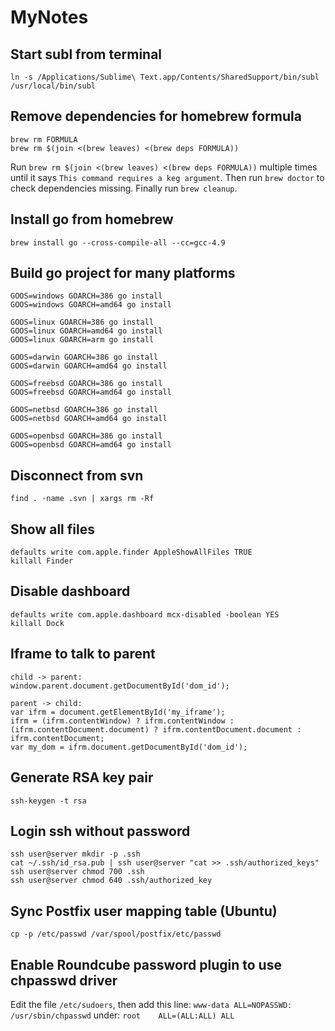 MyNotes
=======

Start subl from terminal
---
`ln -s /Applications/Sublime\ Text.app/Contents/SharedSupport/bin/subl /usr/local/bin/subl`

Remove dependencies for homebrew formula
---
```
brew rm FORMULA
brew rm $(join <(brew leaves) <(brew deps FORMULA))
```
Run `brew rm $(join <(brew leaves) <(brew deps FORMULA))` multiple times until it says `This command requires a keg argument`. Then run `brew doctor` to check dependencies missing. Finally run `brew cleanup`.

Install go from homebrew
---
`brew install go --cross-compile-all --cc=gcc-4.9`

Build go project for many platforms
---
```
GOOS=windows GOARCH=386 go install
GOOS=windows GOARCH=amd64 go install

GOOS=linux GOARCH=386 go install
GOOS=linux GOARCH=amd64 go install
GOOS=linux GOARCH=arm go install

GOOS=darwin GOARCH=386 go install
GOOS=darwin GOARCH=amd64 go install

GOOS=freebsd GOARCH=386 go install
GOOS=freebsd GOARCH=amd64 go install

GOOS=netbsd GOARCH=386 go install
GOOS=netbsd GOARCH=amd64 go install

GOOS=openbsd GOARCH=386 go install
GOOS=openbsd GOARCH=amd64 go install
```

Disconnect from svn
---
`find . -name .svn | xargs rm -Rf`

Show all files
---
```
defaults write com.apple.finder AppleShowAllFiles TRUE
killall Finder
```

Disable dashboard
---
```
defaults write com.apple.dashboard mcx-disabled -boolean YES
killall Dock
```

Iframe to talk to parent
---
```
child -> parent: 
window.parent.document.getDocumentById('dom_id');  

parent -> child: 
var ifrm = document.getElementById('my_iframe');  
ifrm = (ifrm.contentWindow) ? ifrm.contentWindow : (ifrm.contentDocument.document) ? ifrm.contentDocument.document : ifrm.contentDocument;  
var my_dom = ifrm.document.getDocumentById('dom_id');  
```

Generate RSA key pair
---
`ssh-keygen -t rsa`

Login ssh without password
---
```
ssh user@server mkdir -p .ssh
cat ~/.ssh/id_rsa.pub | ssh user@server "cat >> .ssh/authorized_keys"
ssh user@server chmod 700 .ssh
ssh user@server chmod 640 .ssh/authorized_key
```

Sync Postfix user mapping table (Ubuntu)
---
`cp -p /etc/passwd /var/spool/postfix/etc/passwd`

Enable Roundcube password plugin to use chpasswd driver
---
Edit the file `/etc/sudoers`, then add this line:
`www-data ALL=NOPASSWD: /usr/sbin/chpasswd` under:
`root    ALL=(ALL:ALL) ALL`
